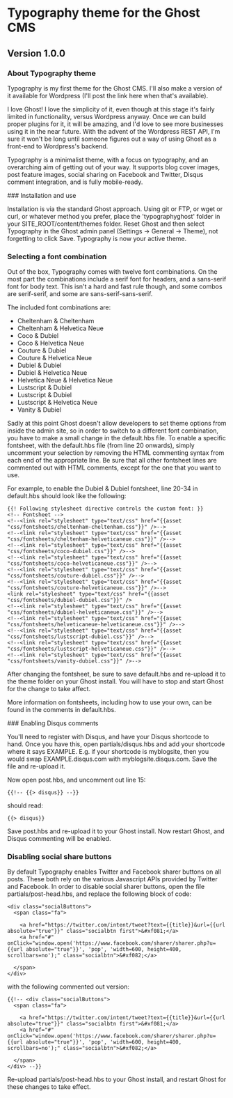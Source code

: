 # Typography theme for the Ghost CMS
## Version 1.0.0

### About Typography theme

Typography is my first theme for the Ghost CMS. I'll also make a version of it available for Wordpress (I'll post the link here when that's available).

I love Ghost! I love the simplicity of it, even though at this stage it's fairly limited in functionality, versus Wordpress anyway. Once we can build proper plugins for it, it will be amazing, and I'd love to see more businesses using it in the near future. With the advent of the Wordpress REST API, I'm sure it won't be long until someone figures out a way of using Ghost as a front-end to Wordpress's backend.

Typography is a minimalist theme, with a focus on typography, and an overarching aim of getting out of your way. It supports blog cover images, post feature images, social sharing on Facebook and Twitter, Disqus comment integration, and is fully mobile-ready.

### Installation and use

Installation is via the standard Ghost approach. Using git or FTP, or wget or curl, or whatever method you prefer, place the 'typographyghost' folder in your SITE_ROOT/content/themes folder. Reset Ghost and then select Typography in the Ghost admin panel (Settings -> General -> Theme), not forgetting to click Save. Typography is now your active theme.

### Selecting a font combination

Out of the box, Typography comes with twelve font combinations. On the most part the combinations include a serif font for headers, and a sans-serif font for body text. This isn't a hard and fast rule though, and some combos are serif-serif, and some are sans-serif-sans-serif.

The included font combinations are:

- Cheltenham & Cheltenham
- Cheltenham & Helvetica Neue
- Coco & Dubiel
- Coco & Helvetica Neue
- Couture & Dubiel
- Couture & Helvetica Neue
- Dubiel & Dubiel
- Dubiel & Helvetica Neue
- Helvetica Neue & Helvetica Neue
- Lustscript & Dubiel
- Lustscript & Dubiel
- Lustscript & Helvetica Neue
- Vanity & Dubiel

Sadly at this point Ghost doesn't allow developers to set theme options from inside the admin site, so in order to switch to a different font combination, you have to make a small change in the default.hbs file. To enable a specific fontsheet, with the default.hbs file (from line 20 onwards), simply uncomment your selection by removing the HTML commenting syntax from each end of the appropriate line. Be sure that all other fontsheet lines are commented out with HTML comments, except for the one that you want to use.

For example, to enable the Dubiel & Dubiel fontsheet, line 20-34 in default.hbs should look like the following:

```
{{! Following stylesheet directive controls the custom font: }}
<!-- Fontsheet -->
<!--<link rel="stylesheet" type="text/css" href="{{asset "css/fontsheets/cheltenham-cheltenham.css"}}" />-->
<!--<link rel="stylesheet" type="text/css" href="{{asset "css/fontsheets/cheltenham-helveticaneue.css"}}" />-->
<!--<link rel="stylesheet" type="text/css" href="{{asset "css/fontsheets/coco-dubiel.css"}}" />-->
<!--<link rel="stylesheet" type="text/css" href="{{asset "css/fontsheets/coco-helveticaneue.css"}}" />-->
<!--<link rel="stylesheet" type="text/css" href="{{asset "css/fontsheets/couture-dubiel.css"}}" />-->
<!--<link rel="stylesheet" type="text/css" href="{{asset "css/fontsheets/couture-helveticaneue.css"}}" />-->
<link rel="stylesheet" type="text/css" href="{{asset "css/fontsheets/dubiel-dubiel.css"}}" />
<!--<link rel="stylesheet" type="text/css" href="{{asset "css/fontsheets/dubiel-helveticaneue.css"}}" />-->
<!--<link rel="stylesheet" type="text/css" href="{{asset "css/fontsheets/helveticaneue-helveticaneue.css"}}" />-->
<!--<link rel="stylesheet" type="text/css" href="{{asset "css/fontsheets/lustscript-dubiel.css"}}" />-->
<!--<link rel="stylesheet" type="text/css" href="{{asset "css/fontsheets/lustscript-helveticaneue.css"}}" />-->
<!--<link rel="stylesheet" type="text/css" href="{{asset "css/fontsheets/vanity-dubiel.css"}}" />-->
```

After changing the fontsheet, be sure to save default.hbs and re-upload it to the theme folder on your Ghost install. You will have to stop and start Ghost for the change to take affect.

More information on fontsheets, including how to use your own, can be found in the comments in default.hbs.

### Enabling Disqus comments

You'll need to register with Disqus, and have your Disqus shortcode to hand. Once you have this, open partials/disqus.hbs and add your shortcode where it says EXAMPLE. E.g. if your shortcode is myblogsite, then you would swap EXAMPLE.disqus.com with myblogsite.disqus.com. Save the file and re-upload it.

Now open post.hbs, and uncomment out line 15:

```
{{!-- {{> disqus}} --}}
```

should read:

```
{{> disqus}}
```

Save post.hbs and re-upload it to your Ghost install. Now restart Ghost, and Disqus commenting will be enabled.

### Disabling social share buttons

By default Typography enables Twitter and Facebook sharer buttons on all posts. These both rely on the various Javascript APIs provided by Twitter and Facebook. In order to disable social sharer buttons, open the file partials/post-head.hbs, and replace the following block of code:

```
<div class="socialButtons">
  <span class="fa">

    <a href="https://twitter.com/intent/tweet?text={{title}}&url={{url absolute="true"}}" class="socialbtn first">&#xf081;</a>
    <a href="#" onClick="window.open('https://www.facebook.com/sharer/sharer.php?u={{url absolute="true"}}', 'pop', 'width=600, height=400, scrollbars=no');" class="socialbtn">&#xf082;</a>

  </span>
</div>
```

with the following commented out version:

```
{{!-- <div class="socialButtons">
  <span class="fa">

    <a href="https://twitter.com/intent/tweet?text={{title}}&url={{url absolute="true"}}" class="socialbtn first">&#xf081;</a>
    <a href="#" onClick="window.open('https://www.facebook.com/sharer/sharer.php?u={{url absolute="true"}}', 'pop', 'width=600, height=400, scrollbars=no');" class="socialbtn">&#xf082;</a>

  </span>
</div> --}}
```

Re-upload partials/post-head.hbs to your Ghost install, and restart Ghost for these changes to take effect.
